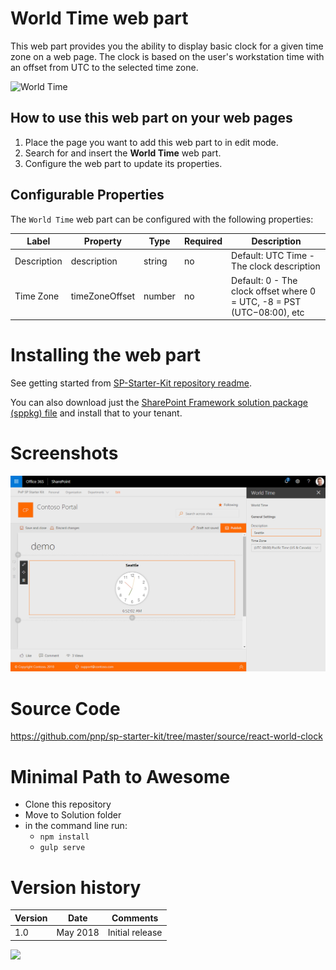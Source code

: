 # World Time web part

This web part provides you the ability to display basic clock for a given time zone on a web page. The clock is based on the user's workstation time with an offset from UTC to the selected time zone.

![World Time](../../assets/images/components/part-world-time.gif)

## How to use this web part on your web pages

1. Place the page you want to add this web part to in edit mode.
2. Search for and insert the **World Time** web part.
3. Configure the web part to update its properties.

## Configurable Properties

The `World Time` web part can be configured with the following properties:

| Label | Property | Type | Required | Description |
| ---- | ---- | ---- | ---- | ---- |
| Description | description | string | no | Default: UTC Time - The clock description |
| Time Zone | timeZoneOffset | number | no | Default: 0 - The clock offset where 0 = UTC, -8 = PST (UTC−08:00), etc |

# Installing the web part

See getting started from [SP-Starter-Kit repository readme](https://github.com/SharePoint/sp-starter-kit). 

You can also download just the [SharePoint Framework solution package (sppkg) file](https://github.com/pnp/sp-starter-kit/blob/master/source/react-world-clock/sharepoint/solution/react-world-clock.sppkg) and install that to your tenant.

# Screenshots

![World Time](../../assets/images/components/part-world-time.png)

# Source Code

https://github.com/pnp/sp-starter-kit/tree/master/source/react-world-clock

# Minimal Path to Awesome

- Clone this repository
- Move to Solution folder
- in the command line run:
  - `npm install`
  - `gulp serve`

# Version history

Version|Date|Comments
-------|----|--------
1.0|May 2018|Initial release


![](https://telemetry.sharepointpnp.com/sp-starter-kit/documentation/components/wp-world-time)